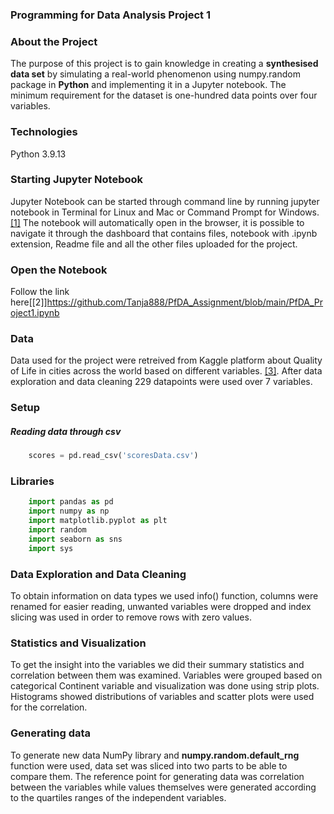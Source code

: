 ### Programming for Data Analysis Project 1

### About the Project
The purpose of this project is to gain knowledge in creating a **synthesised data set** by simulating a real-world phenomenon using numpy.random package in **Python** and implementing it in a Jupyter notebook. The minimum requirement for the dataset is one-hundred data points over four variables. 

### Technologies
Python 3.9.13

### Starting Jupyter Notebook
Jupyter Notebook can be started through command line by running jupyter notebook in Terminal for Linux and Mac or Command Prompt for Windows.[[1]](https://docs.jupyter.org/en/latest/running.html#starting-the-notebook-server) 
The notebook will automatically open in the browser, it is possible to navigate it through the dashboard that contains files, notebook with .ipynb extension, Readme file and all the other files uploaded for the project. 

### Open the Notebook
Follow the link here[[2]]https://github.com/Tanja888/PfDA_Assignment/blob/main/PfDA_Project1.ipynb 

### Data
Data used for the project were retreived from Kaggle platform about Quality of Life in cities across the world based on different variables. [[3]](https://www.kaggle.com/datasets/orhankaramancode/city-quality-of-life-dataset). After data exploration and data cleaning 229 datapoints were used over 7 variables.

### Setup
##### Reading data through csv 
```python
    scores = pd.read_csv('scoresData.csv')
```

### Libraries

```python
    import pandas as pd
    import numpy as np
    import matplotlib.pyplot as plt
    import random
    import seaborn as sns
    import sys
```

### Data Exploration and Data Cleaning
To obtain information on data types we used info() function, columns were renamed for easier reading, unwanted variables were dropped and index slicing was used in order to remove rows with zero values. 

### Statistics and Visualization 
To get the insight into the variables we did their summary statistics and correlation between them was examined. Variables were grouped based on categorical Continent variable and visualization was done using strip plots. Histograms showed distributions of variables and scatter plots were used for the correlation.

### Generating data
To generate new data NumPy library and **numpy.random.default_rng** function were used, data set was sliced into two parts to be able to compare them. The reference point for generating data was correlation between the variables while values themselves were generated according to the quartiles ranges of the independent variables.   